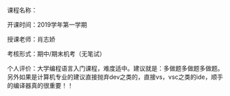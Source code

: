课程名称：

开课时间：2019学年第一学期

授课老师：肖志娇

考核形式：期中/期末机考（无笔试）

个人评价：大学编程语言入门课程，难度适中。建议就是：多做题多做题多做题。另外如果是计算机专业的建议直接抛弃dev之类的，直接vs，vsc之类的ide，顺手的编译器真的很重要！！